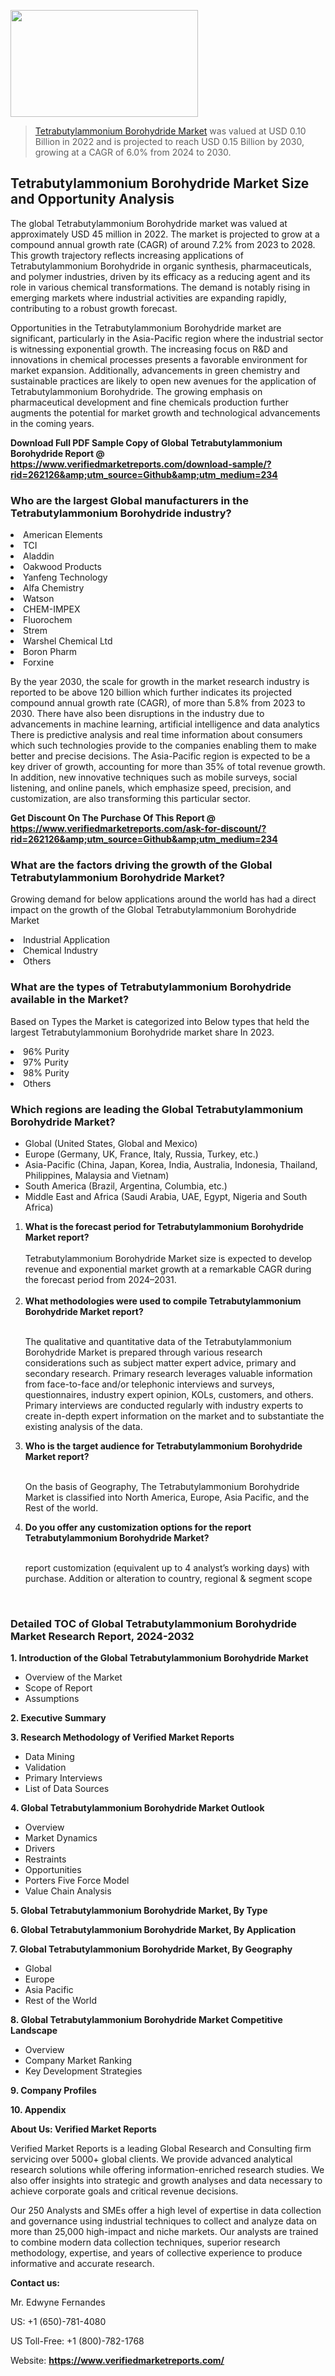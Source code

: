<img src="https://ffe5etoiles.com/wp-content/uploads/2024/12/MST1-300x171.png" alt="" width="300" height="171" class="alignnone size-medium wp-image-20088" /><blockquote><p><p><a href="https://www.verifiedmarketreports.com/download-sample/?rid=262126&utm_source=Github&utm_medium=234" target="_blank">Tetrabutylammonium Borohydride Market</a> was valued at USD 0.10 Billion in 2022 and is projected to reach USD 0.15 Billion by 2030, growing at a CAGR of 6.0% from 2024 to 2030.</p></blockquote><p><h2>Tetrabutylammonium Borohydride Market Size and Opportunity Analysis</h2><p>The global Tetrabutylammonium Borohydride market was valued at approximately USD 45 million in 2022. The market is projected to grow at a compound annual growth rate (CAGR) of around 7.2% from 2023 to 2028. This growth trajectory reflects increasing applications of Tetrabutylammonium Borohydride in organic synthesis, pharmaceuticals, and polymer industries, driven by its efficacy as a reducing agent and its role in various chemical transformations. The demand is notably rising in emerging markets where industrial activities are expanding rapidly, contributing to a robust growth forecast.</p><p>Opportunities in the Tetrabutylammonium Borohydride market are significant, particularly in the Asia-Pacific region where the industrial sector is witnessing exponential growth. The increasing focus on R&D and innovations in chemical processes presents a favorable environment for market expansion. Additionally, advancements in green chemistry and sustainable practices are likely to open new avenues for the application of Tetrabutylammonium Borohydride. The growing emphasis on pharmaceutical development and fine chemicals production further augments the potential for market growth and technological advancements in the coming years.</p></p><p class=""><strong>Download Full PDF Sample Copy of Global Tetrabutylammonium Borohydride Report @ <a href="https://www.verifiedmarketreports.com/download-sample/?rid=262126&amp;utm_source=Github&amp;utm_medium=234" target="_blank">https://www.verifiedmarketreports.com/download-sample/?rid=262126&amp;utm_source=Github&amp;utm_medium=234</a></strong></p><h3 id="" class="">Who are the largest Global manufacturers in the Tetrabutylammonium Borohydride industry?</h3><p><li>American Elements</li><li> TCI</li><li> Aladdin</li><li> Oakwood Products</li><li> Yanfeng Technology</li><li> Alfa Chemistry</li><li> Watson</li><li> CHEM-IMPEX</li><li> Fluorochem</li><li> Strem</li><li> Warshel Chemical Ltd</li><li> Boron Pharm</li><li> Forxine</li></p><div class=""><div class="" dir="" data-message-author-role="" data-message-id="" data-message-model-slug=""><div class=""><div class=""><div class=""><div class="" dir="" data-message-author-role="" data-message-id="" data-message-model-slug=""><div class=""><div class=""><p>By the year 2030, the scale for growth in the market research industry is reported to be above 120 billion which further indicates its projected compound annual growth rate (CAGR), of more than 5.8% from 2023 to 2030. There have also been disruptions in the industry due to advancements in machine learning, artificial intelligence and data analytics There is predictive analysis and real time information about consumers which such technologies provide to the companies enabling them to make better and precise decisions. The Asia-Pacific region is expected to be a key driver of growth, accounting for more than 35% of total revenue growth. In addition, new innovative techniques such as mobile surveys, social listening, and online panels, which emphasize speed, precision, and customization, are also transforming this particular sector.</p><p><strong>Get Discount On The Purchase Of This Report @&nbsp; <a href="https://www.verifiedmarketreports.com/ask-for-discount/?rid=262126&amp;utm_source=Github&amp;utm_medium=234" target="_blank">https://www.verifiedmarketreports.com/ask-for-discount/?rid=262126&amp;utm_source=Github&amp;utm_medium=234</a></strong></p></div></div></div></div></div></div></div></div><h3 id="" class="">What are the factors driving the growth of the Global Tetrabutylammonium Borohydride Market?</h3><p id="" class="">Growing demand for below applications around the world has had a direct impact on the growth of the Global Tetrabutylammonium Borohydride Market</p><p id="" class=""><li>Industrial Application</li><li> Chemical Industry</li><li> Others</li></p><h3 id="" class="">What are the types of Tetrabutylammonium Borohydride available in the Market?</h3><p id="" class="">Based on Types the Market is categorized into Below types that held the largest Tetrabutylammonium Borohydride market share In 2023.</p><p id="" class=""><li>96% Purity</li><li> 97% Purity</li><li> 98% Purity</li><li> Others</li></p><h3 id="" class="">Which regions are leading the Global Tetrabutylammonium Borohydride Market?</h3><ul><li>Global (United States, Global and Mexico)</li><li>Europe (Germany, UK, France, Italy, Russia, Turkey, etc.)</li><li>Asia-Pacific (China, Japan, Korea, India, Australia, Indonesia, Thailand, Philippines, Malaysia and Vietnam)</li><li>South America (Brazil, Argentina, Columbia, etc.)</li><li>Middle East and Africa (Saudi Arabia, UAE, Egypt, Nigeria and South Africa)</li></ul><p><ol><li><strong>What is the forecast period for Tetrabutylammonium Borohydride Market report?<br /></strong><br /><span data-sheets-root="1" data-sheets-value="{&quot;1&quot;:2,&quot;2&quot;:&quot;XXXX size is expected to develop revenue and exponential market growth at a remarkable CAGR during the forecast period from 2024&ndash;2030.&quot;}" data-sheets-userformat="{&quot;2&quot;:12674,&quot;4&quot;:{&quot;1&quot;:2,&quot;2&quot;:16776960},&quot;10&quot;:2,&quot;11&quot;:0,&quot;15&quot;:&quot;Arial&quot;,&quot;16&quot;:12}">Tetrabutylammonium Borohydride Market size is expected to develop revenue and exponential market growth at a remarkable CAGR during the forecast period from 2024&ndash;2031.</span><br /><br /></li><li><strong>What methodologies were used to compile Tetrabutylammonium Borohydride Market report?<br /><br /></strong><p>The qualitative and quantitative data of the&nbsp;Tetrabutylammonium Borohydride Market is prepared through various research considerations such as subject matter expert advice, primary and secondary research. Primary research leverages valuable information from face-to-face and/or telephonic interviews and surveys, questionnaires, industry expert opinion, KOLs, customers, and others. Primary interviews are conducted regularly with industry experts to create in-depth expert information on the market and to substantiate the existing analysis of the data.&nbsp;</p></li><li><strong>Who is the target audience for Tetrabutylammonium Borohydride Market report?<br /><br /></strong><p>On the basis of Geography, The&nbsp;Tetrabutylammonium Borohydride Market is classified into North America, Europe, Asia Pacific, and the Rest of the world.</p></li><li><strong>Do you offer any customization options for the report Tetrabutylammonium Borohydride Market?<br /><br /></strong><p>report customization (equivalent up to 4 analyst&rsquo;s working days) with purchase. Addition or alteration to country, regional &amp; segment scope</p><p>&nbsp;</p></li></ol></p><h3 id="" class="">Detailed TOC of Global Tetrabutylammonium Borohydride Market Research Report, 2024-2032</h3><p id="" class=""><strong>1. Introduction of the Global Tetrabutylammonium Borohydride Market</strong></p><ul><li>Overview of the Market</li><li>Scope of Report</li><li>Assumptions</li></ul><p id="" class=""><strong>2. Executive Summary</strong></p><p id="" class=""><strong>3. Research Methodology of&nbsp;Verified Market Reports</strong></p><ul><li>Data Mining</li><li>Validation</li><li>Primary Interviews</li><li>List of Data Sources</li></ul><p id="" class=""><strong>4. Global Tetrabutylammonium Borohydride Market Outlook</strong></p><ul><li>Overview</li><li>Market Dynamics</li><li>Drivers</li><li>Restraints</li><li>Opportunities</li><li>Porters Five Force Model</li><li>Value Chain Analysis</li></ul><p id="" class=""><strong>5. Global Tetrabutylammonium Borohydride Market, By&nbsp;Type</strong></p><p id="" class=""><strong>6. Global Tetrabutylammonium Borohydride Market, By Application</strong></p><p id="" class=""><strong>7. Global Tetrabutylammonium Borohydride Market, By Geography</strong></p><ul><li>Global</li><li>Europe</li><li>Asia Pacific</li><li>Rest of the World</li></ul><p id="" class=""><strong>8. Global Tetrabutylammonium Borohydride Market Competitive Landscape</strong></p><ul><li>Overview</li><li>Company Market Ranking</li><li>Key Development Strategies</li></ul><p id="" class=""><strong>9. Company Profiles</strong></p><p id="" class=""><strong>10. Appendix</strong></p><p id="" class=""><strong>About Us: Verified Market Reports</strong></p><p id="" class="">Verified Market Reports is a leading Global Research and Consulting firm servicing over 5000+ global clients. We provide advanced analytical research solutions while offering information-enriched research studies. We also offer insights into strategic and growth analyses and data necessary to achieve corporate goals and critical revenue decisions.</p><p id="" class="">Our 250 Analysts and SMEs offer a high level of expertise in data collection and governance using industrial techniques to collect and analyze data on more than 25,000 high-impact and niche markets. Our analysts are trained to combine modern data collection techniques, superior research methodology, expertise, and years of collective experience to produce informative and accurate research.</p><p id="" class=""><strong>Contact us:</strong></p><p id="" class="">Mr. Edwyne Fernandes</p><p id="" class="">US: +1 (650)-781-4080</p><p id="" class="">US Toll-Free: +1 (800)-782-1768</p><p id="" class="">Website: <a target="" data-test-app-aware-link=""><strong>https://www.verifiedmarketreports.com/</strong></a></p>

